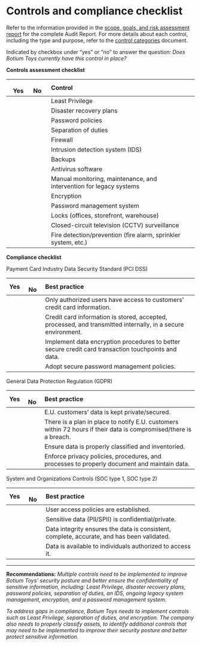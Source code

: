 ﻿# <a name="_87tykp1u0l36"></a>Controls and compliance checklist

Refer to the information provided in the [scope, goals, and risk assessment report](https://github.com/d-pakb/Security-Audit-Botium-Toys/blob/main/Botium-Toys-Scope-goals-and-risk-assessment-report.docx) for the complete Audit Report. For more details about each control, including the type and purpose, refer to the [control categories](https://github.com/d-pakb/Security-Audit-Botium-Toys/blob/main/Control-categories.docx) document.

Indicated by checkbox under “yes” or “no” to answer the question: *Does Botium Toys currently have this control in place?* 


**Controls assessment checklist**

|`  `**Yes**|`    `**No**|**Control**|
| -: | :-: | :- |
|||Least Privilege|
|||Disaster recovery plans|
|||Password policies|
|||Separation of duties|
|||Firewall|
|||Intrusion detection system (IDS)|
|||Backups|
|||Antivirus software|
|||Manual monitoring, maintenance, and intervention for legacy systems|
|||Encryption|
|||Password management system|
|||Locks (offices, storefront, warehouse)|
|||Closed-circuit television (CCTV) surveillance|
|||Fire detection/prevention (fire alarm, sprinkler system, etc.)|


**Compliance checklist**

Payment Card Industry Data Security Standard (PCI DSS)

|**Yes**|`    `**No**|**Best practice**|
| -: | :-: | :- |
|||Only authorized users have access to customers’ credit card information. |
|||Credit card information is stored, accepted, processed, and transmitted internally, in a secure environment.|
|||Implement data encryption procedures to better secure credit card transaction touchpoints and data. |
|||Adopt secure password management policies.|




General Data Protection Regulation (GDPR)

|**Yes**|`    `**No**|**Best practice**|
| -: | :-: | :- |
|||E.U. customers’ data is kept private/secured.|
|||There is a plan in place to notify E.U. customers within 72 hours if their data is compromised/there is a breach.|
|||Ensure data is properly classified and inventoried.|
|||Enforce privacy policies, procedures, and processes to properly document and maintain data.|









System and Organizations Controls (SOC type 1, SOC type 2) 

|**Yes**|`    `**No**|**Best practice**|
| -: | :-: | :- |
|||User access policies are established.|
|||Sensitive data (PII/SPII) is confidential/private.|
|||Data integrity ensures the data is consistent, complete, accurate, and has been validated.|
|||Data is available to individuals authorized to access it.|

-----

**Recommendations:** *Multiple controls need to be implemented to improve Botium Toys’ security posture and better ensure the confidentiality of sensitive information, including: Least Privilege, disaster recovery plans, password policies, separation of duties, an IDS, ongoing legacy system management, encryption, and a password management system.*

*To address gaps in compliance, Botium Toys needs to implement controls such as Least Privilege, separation of duties, and encryption. The company also needs to properly classify assets, to identify additional controls that may need to be implemented to improve their security posture and better protect sensitive information.*


